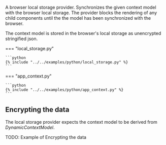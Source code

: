 A browser local storage provider. Synchronizes the given context model with the browser local storage. The
provider blocks the rendering of any child components until the the model has been 
synchronized with the browser.

The context model is stored in the browser's local storage as unencrypted stringified json.

=== "local_storage.py"

    ```python
    {% include "../../examples/python/local_storage.py" %}
    ```

=== "app_context.py"

    ```python
    {% include "../../examples/python/app_context.py" %}
    ```

## Encrypting the data

The local storage provider expects the context model to be derived 
from *DynamicContextModel*.

TODO: Example of Encrypting the data